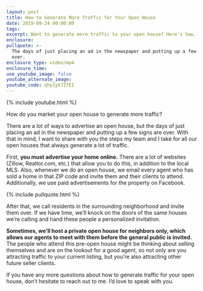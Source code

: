 ```yaml
---
layout: post
title: How to Generate More Traffic for Your Open House
date: 2019-09-24 00:00:00
tags:
excerpt: Want to generate more traffic to your open house? Here’s how.
enclosure:
pullquote: >-
  The days of just placing an ad in the newspaper and putting up a few signs are
  over.
enclosure_type: video/mp4
enclosure_time:
use_youtube_image: false
youtube_alternate_image:
youtube_code: qhy1yK7ZfEI
---
```


{% include youtube.html %}

How do you market your open house to generate more traffic?

There are a lot of ways to advertise an open house, but the days of just placing an ad in the newspaper and putting up a few signs are over. With that in mind, I want to share with you the steps my team and I take for all our open houses that always generate a lot of traffic.

First, **you must advertise your home online.** There are a lot of websites (Zillow, Realtor.com, etc.) that allow you to do this, in addition to the local MLS. Also, whenever we do an open house, we email every agent who has sold a home in that ZIP code and invite them and their clients to attend. Additionally, we use paid advertisements for the property on Facebook.

{% include pullquote.html %}

After that, we call residents in the surrounding neighborhood and invite them over. If we have time, we’ll knock on the doors of the same houses we’re calling and hand these people a personalized invitation.

**Sometimes, we’ll host a private open house for neighbors only, which allows our agents to meet with them before the general public is invited.** The people who attend this pre-open house might be thinking about selling themselves and are on the lookout for a good agent, so not only are you attracting traffic to your current listing, but you’re also attracting other future seller clients.

If you have any more questions about how to generate traffic for your open house, don’t hesitate to reach out to me. I’d love to speak with you.